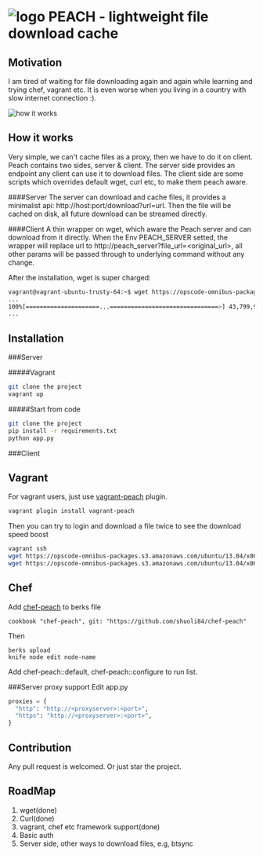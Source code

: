 ![logo](https://raw.githubusercontent.com/shuoli84/peach/master/logo.png "logo")
PEACH - lightweight file download cache
===

Motivation
---
I am tired of waiting for file downloading again and again while learning and trying chef, vagrant etc. It is even worse when you living in a country with slow internet connection :).

![how it works](https://raw.githubusercontent.com/shuoli84/peach/master/picture.png "How peach help")


How it works
---
Very simple, we can't cache files as a proxy, then we have to do it on client. Peach contains two sides, server & client. The server side provides an endpoint any client can use it to download files. The client side are some scripts which overrides default wget, curl etc, to make them peach aware.

####Server
The server can download and cache files, it provides a minimalist api: http://host:port/download?url=url. Then the file will be cached on disk, all future download can be streamed directly. 

####Client
A thin wrapper on wget, which aware the Peach server and can download from it directly. When the Env PEACH_SERVER setted, the wrapper will replace url to http://peach_server?file_url=<original_url>, all other params will be passed through to underlying command without any change.

After the installation, wget is super charged:
```sh
vagrant@vagrant-ubuntu-trusty-64:~$ wget https://opscode-omnibus-packages.s3.amazonaws.com/ubuntu/13.04/x86_64/chef_12.0.3-1_amd64.deb
...
100%[=====================...===============================>] 43,799,970  17.4MB/s   in 2.4s
...
```

Installation
---
###Server

#####Vagrant
```sh
git clone the project
vagrant up
```

#####Start from code
```sh
git clone the project
pip install -r requirements.txt
python app.py
```

###Client

Vagrant
---

For vagrant users, just use [vagrant-peach](https://github.com/shuoli84/vagrant-peach) plugin.
```sh
vagrant plugin install vagrant-peach
```

Then you can try to login and download a file twice to see the download speed boost
```sh
vagrant ssh
wget https://opscode-omnibus-packages.s3.amazonaws.com/ubuntu/13.04/x86_64/chef_12.0.3-1_amd64.deb -O chef.deb
wget https://opscode-omnibus-packages.s3.amazonaws.com/ubuntu/13.04/x86_64/chef_12.0.3-1_amd64.deb -O chef.deb
```

Chef
---

Add [chef-peach](https://github.com/shuoli84/chef-peach) to berks file
```
cookbook "chef-peach", git: "https://github.com/shuoli84/chef-peach"
```
Then
```
berks upload
knife node edit node-name
```

Add chef-peach::default, chef-peach::configure to run list.

###Server proxy support
Edit app.py

```python
proxies = {
  "http": "http://<proxyserver>:<port>",
  "https": "http://<proxyserver>:<port>",
}
```

Contribution
---
Any pull request is welcomed. Or just star the project.

RoadMap
---
1. wget(done)
2. Curl(done)
3. vagrant, chef etc framework support(done)
4. Basic auth
5. Server side, other ways to download files, e.g, btsync
